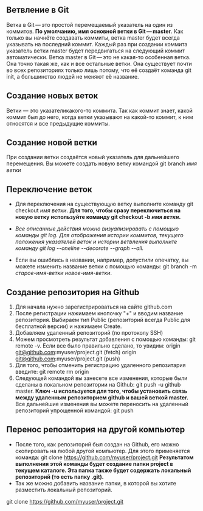 ## Ветвление в Git
Ветка в Git — это простой перемещаемый указатель на один из коммитов. __По умолчанию, имя основной ветки в Git — master__. Как только вы начнёте создавать коммиты, ветка master будет всегда указывать на последний коммит. Каждый раз при создании коммита указатель ветки master будет передвигаться на следующий коммит автоматически.
Ветка master в Git — это не какая-то особенная ветка. Она точно такая же, как и все остальные ветки. Она существует почти во всех репозиториях только лишь потому, что её создаёт команда git init, а большинство людей не меняют её название.
## Создание новых веток
Ветки — это указателикакого-то коммита. Так как коммит знает, какой коммит был до него, когда ветки указывают на какой-то коммит, к ним относятся и все предыдущие коммиты.

## Создание новой ветки
При создании ветки создаётся новый указатель для дальнейшего перемещения.  Вы можете создать новую ветку командой git branch _имя ветки_
## Переключение веток
* Для переключения на существующую ветку выполните команду git checkout _имя ветки_.
**Для того, чтобы сразу переключиться на новую ветку используйте команду git checkout -b _имя ветки_.**

* _Все описанные действия можно визуализировать с помощью команды git log. Для отображения истории коммитов, текущего положения указателей веток и истории ветвления выполните команду git log --oneline --decorate --graph --all._
* Если вы ошиблись в названии, например, допустили опечатку, вы можете изменить название ветки с помощью команды:
git branch -m _старое-имя-ветки_  _новое-имя-ветки_.
## Создание репозитория на Github
1. Для начала нужно зарегистрироваться на сайте github.com
2. После регистрации нажимаем кнопочку "+" и вводим название репозитория. Выбираем тип Public (репозиторий всегда Public для бесплатной версии) и нажимаем Create.
3. Добавляем удаленный репозиторий (по протоколу SSH)
4. Можем просмотреть результат добавления с помощью команды: git remote -v. Если все было правильно сделано, то увидим:
origin git@github.com:myuser/project.git (fetch)
origin git@github.com:myuser/project.git (push)
5. Для того, чтобы отменить регистрацию удаленного репозитария введите: git remote rm origin
6. Следующей командой вы занесете все изменения, которые были сделаны в локальном репозитории на Github: git push -u github master. __Ключ -u используется для того, чтобы установить связь между удаленным репозиторием github и вашей веткой master.__ Все дальнейшие изменения вы можете переносить на удаленный репозиторий упрощенной командой: git push
## Перенос репозитория на другой компьютер
* После того, как репозиторий был создан на Github, его можно скопировать на любой другой компьютер. Для этого применяется команда: git clone https://github.com/myuser/project.git __Результатом выполнения этой команды будет создание папки project в текущем каталоге. Эта папка также будет содержать локальный репозиторий (то есть папку .git).__
* Так же можно добавить название папки, в которой вы хотите разместить локальный репозиторий.

git clone https://github.com/myuser/project.git <myfolder>
